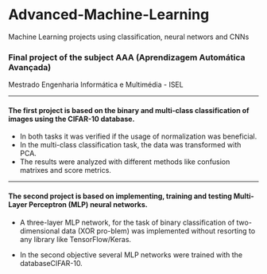 # Advanced-Machine-Learning
Machine Learning projects using classification, neural networs and CNNs

### Final project of the subject AAA (Aprendizagem Automática Avançada)

Mestrado Engenharia Informática e Multimédia - ISEL

---

#### The first project is based on the binary and multi-class classification of images using the CIFAR-10 database.

* In both tasks it was verified if the usage of normalization was beneficial.
* In the multi-class classification task, the data was transformed with PCA.
* The results were analyzed with different methods like confusion matrixes and score metrics.

----

#### The second project is based on implementing, training and testing Multi-Layer Perceptron (MLP) neural networks.

* A three-layer MLP network, for the task of binary classification of two-dimensional data (XOR pro-blem) was implemented without
resorting to any library like TensorFlow/Keras.

* In the second objective several MLP networks were trained with the databaseCIFAR-10.
